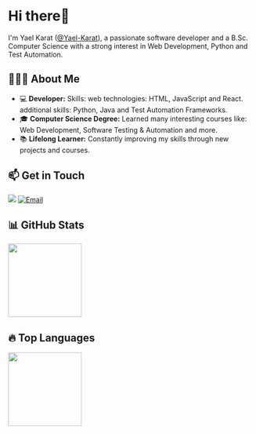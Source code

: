 <h1>Hi there👋</h1>
<p dir="auto">
I'm Yael Karat (<a href="https://github.com/Yael-Karat">@Yael-Karat</a>), a passionate software developer and a B.Sc. Computer Science with a strong interest in Web Development, Python and Test Automation.<br>
</p>

<h2>👩🏼‍💻 About Me</h2>
<ul>
   <li>
      💻 <strong>Developer:</strong> Skills: web technologies: HTML, JavaScript and React. additional skills: Python, Java and Test Automation Frameworks.
   </li>
   <li>
      🎓 <strong>Computer Science Degree:</strong> Learned many interesting courses like: Web Development, Software Testing & Automation and more.
   </li>
   <li>
      📚 <strong>Lifelong Learner:</strong> Constantly improving my skills through new projects and courses.
   </li>
</ul>

<h2>📫 Get in Touch</h2>
<a href="https://www.linkedin.com/in/yael-karat-9320742a8/">
          <img src="https://img.shields.io/badge/linkedin-%230077B5.svg?&style=for-the-badge&logo=linkedin&logoColor=white" style="max-width: 100%;"/></a>
<a href='mailto:yaelkarat01@gmail.com'>
<img src="https://camo.githubusercontent.com/deed3adcb6258afc56ccea81bf948ef591e46a8a6e14226450109d030be730dd/68747470733a2f2f696d672e736869656c64732e696f2f62616467652f456d61696c2d3030373742353f7374796c653d666f722d7468652d6261646765266c6f676f3d676d61696c266c6f676f436f6c6f723d7768697465" alt="Email" data-canonical-src="https://img.shields.io/badge/Email-0077B5?style=for-the-badge&amp;logo=gmail&amp;logoColor=white" style="max-width: 100%;"></a>

<p dir="auto">
   <h2 class="heading-element" dir="auto">📊 GitHub Stats</h2>
   <a href="https://github-readme-stats.vercel.app/api?username=Yael-Karat&show_icons=true&count_private=true">
      <img height=150 src="https://github-readme-stats.vercel.app/api?username=Yael-Karat&show_icons=true&count_private=true"/></a>
   <h2 class="heading-element" dir="auto">🔥 Top Languages</h2>
   <a href="https://github.com/Yael-karat/github-readme-stats">
      <img height=150 src="https://github-readme-stats.vercel.app/api/top-langs/?username=Yael-Karat&layout=compact"/></a>
</p>

